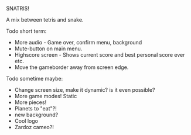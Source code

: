SNATRIS!

A mix between tetris and snake.

Todo short term:
* More audio - Game over, confirm menu, background
* Mute-button on main menu.
* Highscore screen - Shows current score and best personal score ever etc.
* Move the gameborder away from screen edge.

Todo sometime maybe:
* Change screen size, make it dynamic? is it even possible?
* More game modes! Static
* More pieces!
* Planets to "eat"?!
* new background?
* Cool logo
* Zardoz cameo?!
